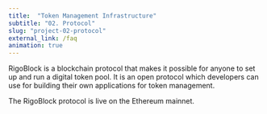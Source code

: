 ```yaml
---
title:  "Token Management Infrastructure"
subtitle: "02. Protocol"
slug: "project-02-protocol"
external_link: /faq
animation: true
---
```


RigoBlock is a blockchain protocol that makes it possible for anyone to set up and run a digital token pool.
It is an open protocol which developers can use for building their own applications for token management.

The RigoBlock protocol is live on the Ethereum mainnet.
